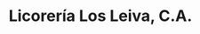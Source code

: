 ---
title: "Licorería Los Leiva, C.A."
url: /ciudad-guayana/licoreria-los-leiva-c-a/
shop: Getränke
---